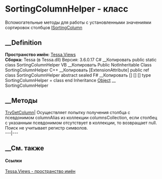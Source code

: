 # SortingColumnHelper - класс
Вспомогательные методы для работы с установленными значениями сортировок
столбцов [ISortingColumn](T_Tessa_Views_ISortingColumn.htm)
##  __Definition
 **Пространство имён:** [Tessa.Views](N_Tessa_Views.htm)  
 **Сборка:** Tessa (в Tessa.dll) Версия: 3.6.0.17
C# __Копировать
     public static class SortingColumnHelper
VB __Копировать
    <ExtensionAttribute>
    Public NotInheritable Class SortingColumnHelper
C++ __Копировать
    [ExtensionAttribute]
    public ref class SortingColumnHelper abstract sealed
F# __Копировать
     [<AbstractClassAttribute>]
    [<SealedAttribute>]
    [<ExtensionAttribute>]
    type SortingColumnHelper = class end
Inheritance
    [Object](https://learn.microsoft.com/dotnet/api/system.object) __ SortingColumnHelper
##  __Методы
[TryGetColumn](M_Tessa_Views_SortingColumnHelper_TryGetColumn.htm)|
Осуществляет попытку получения столбца с псевдонимом columnAlias из коллекции
columnsCollection, если столбец с указанным псевдонимом отсутствует в
коллекции, то возвращает null. Поиск не учитывает регистр символов.  
---|---  
##  __См. также
#### Ссылки
[Tessa.Views - пространство имён](N_Tessa_Views.htm)

